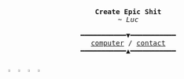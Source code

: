 <pre><div align="center"><b></b>
<b>Create Epic Shit</b>
<i>~ Luc</i>

━━━━━━━━━━━▼━━━━━━━━━━━
<a href="https://luc.computer" target="_blank">computer</a> / <a href="https://luc.contact" target="_blank">contact</a>
━━━━━━━━━━━▲━━━━━━━━━━━
<b></b>
</div></pre>
<div align="center" style="display: flex">
    <a href="https://github.com/lvkdotsh/scyllo">
        <img src="https://frosty-williams-585379.netlify.app/.netlify/functions/package-card?r=7&package=scyllo&label=lvkdotsh/scyllo" style="width: 49%; height: auto;"/>
    </a>
    <a href="https://github.com/lvkdotsh/logger">
        <img src="https://frosty-williams-585379.netlify.app/.netlify/functions/package-card?r=7&package=@lvksh/logger&label=lvkdotsh/logger" style="width: 49%; height: auto;"/>
    <a href="https://luc.computer/">
        <img src="https://frosty-williams-585379.netlify.app/.netlify/functions/computer?r=7" style="width: 49%; height: auto;"/>
    <a href="https://github.com/lucemans/github-panels">
        <img src="https://frosty-williams-585379.netlify.app/.netlify/functions/repo-card?r=7&repo=lucemans/github-panels&label=lucemans/github-panels" style="width: 49%; height: auto;"/>
    </a>
</div>
